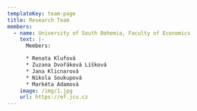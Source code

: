 ```yaml
---
templateKey: team-page
title: Research Team
members:
  - name: University of South Bohemia, Faculty of Economics
    text: |-
      Members:

      * Renata Klufová
      * Zuzana Dvořáková Líšková
      * Jana Klicnarová
      * Nikola Soukupová
      * Markéta Adamová
    image: /img/1.jpg
    url: https://ef.jcu.cz
---
```

